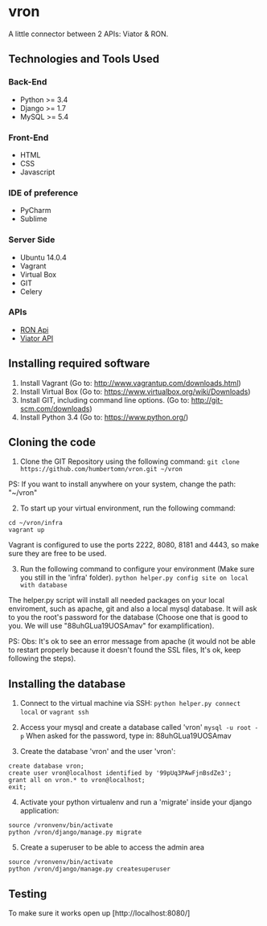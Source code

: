 # vron
A little connector between 2 APIs: Viator &amp; RON.

## Technologies and Tools Used

### Back-End
- Python >= 3.4
- Django >= 1.7
- MySQL >= 5.4

### Front-End
- HTML
- CSS
- Javascript

### IDE of preference
- PyCharm
- Sublime

### Server Side
- Ubuntu 14.0.4
- Vagrant
- Virtual Box
- GIT
- Celery

### APIs
- [RON Api](http://wiki.respax.com.au/respax/ron_api)
- [Viator API](http://supplierapitestharness.viatorinc.com/documentation.php)


## Installing required software

1. Install Vagrant (Go to: http://www.vagrantup.com/downloads.html)
2. Install Virtual Box (Go to: https://www.virtualbox.org/wiki/Downloads)
3. Install GIT, including command line options. (Go to: http://git-scm.com/downloads)
4. Install Python 3.4 (Go to: https://www.python.org/)


## Cloning the code

1. Clone the GIT Repository using the following command:
`git clone https://github.com/humbertomn/vron.git ~/vron`

PS: If you want to install anywhere on your system, change the path: "~/vron"

2. To start up your virtual environment, run the following command:
```
cd ~/vron/infra
vagrant up
```
Vagrant is configured to use the ports 2222, 8080, 8181 and 4443, so make sure they are free to be used.

3. Run the following command to configure your environment (Make sure you still in the 'infra' folder).
`python helper.py config site on local with database`

The helper.py script will install all needed packages on your local enviroment, such as apache, git and also a local mysql database. It will ask to you the root's password for the database (Choose one that is good to you. We will use "88uhGLua19UOSAmav" for examplification).

PS: Obs: It's ok to see an error message from apache (it would not be able to restart properly because it doesn't found the SSL files, It's ok, keep following the steps).


## Installing the database
1. Connect to the virtual machine via SSH:
`python helper.py connect local` or `vagrant ssh`

2. Access your mysql and create a database called 'vron'
`mysql -u root -p`
When asked for the password, type in: 88uhGLua19UOSAmav

3. Create the database 'vron' and the user 'vron':
```
create database vron;
create user vron@localhost identified by '99pUq3PAwFjnBsdZe3';
grant all on vron.* to vron@localhost;
exit;
```

4. Activate your python virtualenv and run a 'migrate' inside your django application:
```
source /vronvenv/bin/activate
python /vron/django/manage.py migrate
```

5. Create a superuser to be able to access the admin area
```
source /vronvenv/bin/activate
python /vron/django/manage.py createsuperuser
```


## Testing
To make sure it works open up [http://localhost:8080/]
